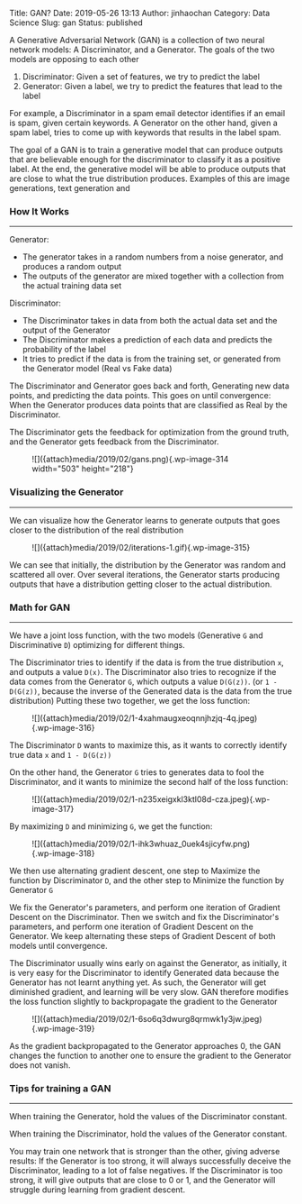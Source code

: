 Title: GAN?
Date: 2019-05-26 13:13
Author: jinhaochan
Category: Data Science
Slug: gan
Status: published

<!-- wp:paragraph -->

A Generative Adversarial Network (GAN) is a collection of two neural network models: A Discriminator, and a Generator. The goals of the two models are opposing to each other

<!-- /wp:paragraph -->

<!-- wp:list {"ordered":true} -->

1.  Discriminator: Given a set of features, we try to predict the label
2.  Generator: Given a label, we try to predict the features that lead to the label

<!-- /wp:list -->

<!-- wp:paragraph -->

For example, a Discriminator in a spam email detector identifies if an email is spam, given certain keywords. A Generator on the other hand, given a spam label, tries to come up with keywords that results in the label spam.

<!-- /wp:paragraph -->

<!-- wp:paragraph -->

The goal of a GAN is to train a generative model that can produce outputs that are believable enough for the discriminator to classify it as a positive label. At the end, the generative model will be able to produce outputs that are close to what the true distribution produces. Examples of this are image generations, text generation and

<!-- /wp:paragraph -->

<!-- wp:heading {"level":3} -->

### How It Works

<!-- /wp:heading -->

<!-- wp:separator -->

------------------------------------------------------------------------

<!-- /wp:separator -->

</p>
<!-- wp:paragraph -->

Generator:

<!-- /wp:paragraph -->

<!-- wp:list -->

-   The generator takes in a random numbers from a noise generator, and produces a random output
-   The outputs of the generator are mixed together with a collection from the actual training data set

<!-- /wp:list -->

<!-- wp:paragraph -->

Discriminator:

<!-- /wp:paragraph -->

<!-- wp:list -->

-   The Discriminator takes in data from both the actual data set and the output of the Generator
-   The Discriminator makes a prediction of each data and predicts the probability of the label
-   It tries to predict if the data is from the training set, or generated from the Generator model (Real vs Fake data)

<!-- /wp:list -->

<!-- wp:paragraph -->

The Discriminator and Generator goes back and forth, Generating new data points, and predicting the data points. This goes on until convergence: When the Generator produces data points that are classified as Real by the Discriminator.

<!-- /wp:paragraph -->

<!-- wp:paragraph -->

The Discriminator gets the feedback for optimization from the ground truth, and the Generator gets feedback from the Discriminator.

<!-- /wp:paragraph -->

<!-- wp:image {"id":314,"align":"center","width":503,"height":218} -->

<div class="wp-block-image">

<figure class="aligncenter is-resized">
![]({attach}media/2019/02/gans.png){.wp-image-314 width="503" height="218"}
</figure>

</div>

<!-- /wp:image -->

<!-- wp:heading {"level":3} -->

### Visualizing the Generator

<!-- /wp:heading -->

<!-- wp:separator -->

------------------------------------------------------------------------

<!-- /wp:separator -->

</p>
<!-- wp:paragraph -->

We can visualize how the Generator learns to generate outputs that goes closer to the distribution of the real distribution

<!-- /wp:paragraph -->

<!-- wp:image {"id":315} -->

<figure class="wp-block-image">
![]({attach}media/2019/02/iterations-1.gif){.wp-image-315}

</figure>
<!-- /wp:image -->

<!-- wp:paragraph -->

We can see that initially, the distribution by the Generator was random and scattered all over. Over several iterations, the Generator starts producing outputs that have a distribution getting closer to the actual distribution.

<!-- /wp:paragraph -->

<!-- wp:heading {"level":3} -->

### Math for GAN

<!-- /wp:heading -->

<!-- wp:separator -->

------------------------------------------------------------------------

<!-- /wp:separator -->

</p>
<!-- wp:paragraph -->

We have a joint loss function, with the two models (Generative `G` and Discriminative `D`) optimizing for different things.

<!-- /wp:paragraph -->

<!-- wp:paragraph -->

The Discriminator tries to identify if the data is from the true distribution `x`, and outputs a value `D(x)`. The Discriminator also tries to recognize if the data comes from the Generator `G`, which outputs a value `D(G(z))`. (or `1 - D(G(z))`, because the inverse of the Generated data is the data from the true distribution) Putting these two together, we get the loss function:

<!-- /wp:paragraph -->

<!-- wp:image {"id":316,"align":"center"} -->

<div class="wp-block-image">

<figure class="aligncenter">
![]({attach}media/2019/02/1-4xahmaugxeoqnnjhzjq-4q.jpeg){.wp-image-316}
</figure>

</div>

<!-- /wp:image -->

<!-- wp:paragraph -->

The Discriminator `D` wants to maximize this, as it wants to correctly identify true data `x` and `1 - D(G(z))`

<!-- /wp:paragraph -->

<!-- wp:paragraph -->

On the other hand, the Generator `G` tries to generates data to fool the Discriminator, and it wants to minimize the second half of the loss function:

<!-- /wp:paragraph -->

<!-- wp:image {"id":317,"align":"center"} -->

<div class="wp-block-image">

<figure class="aligncenter">
![]({attach}media/2019/02/1-n235xeigxkl3ktl08d-cza.jpeg){.wp-image-317}
</figure>

</div>

<!-- /wp:image -->

<!-- wp:paragraph -->

By maximizing `D` and minimizing `G`, we get the function:

<!-- /wp:paragraph -->

<!-- wp:image {"id":318} -->

<figure class="wp-block-image">
![]({attach}media/2019/02/1-ihk3whuaz_0uek4sjicyfw.png){.wp-image-318}

</figure>
<!-- /wp:image -->

<!-- wp:paragraph -->

We then use alternating gradient descent, one step to Maximize the function by Discriminator `D`, and the other step to Minimize the function by Generator `G`

<!-- /wp:paragraph -->

<!-- wp:paragraph -->

We fix the Generator's parameters, and perform one iteration of Gradient Descent on the Discriminator. Then we switch and fix the Discriminator's parameters, and perform one iteration of Gradient Descent on the Generator. We keep alternating these steps of Gradient Descent of both models until convergence.

<!-- /wp:paragraph -->

<!-- wp:paragraph -->

The Discriminator usually wins early on against the Generator, as initially, it is very easy for the Discriminator to identify Generated data because the Generator has not learnt anything yet. As such, the Generator will get diminished gradient, and learning will be very slow. GAN therefore modifies the loss function slightly to backpropagate the gradient to the Generator

<!-- /wp:paragraph -->

<!-- wp:image {"id":319} -->

<figure class="wp-block-image">
![]({attach}media/2019/02/1-6so6q3dwurg8qrmwk1y3jw.jpeg){.wp-image-319}

</figure>
<!-- /wp:image -->

<!-- wp:paragraph -->

As the gradient backpropagated to the Generator approaches 0, the GAN changes the function to another one to ensure the gradient to the Generator does not vanish.

<!-- /wp:paragraph -->

<!-- wp:heading {"level":3} -->

### Tips for training a GAN

<!-- /wp:heading -->

<!-- wp:separator -->

------------------------------------------------------------------------

<!-- /wp:separator -->

</p>
<!-- wp:paragraph -->

When training the Generator, hold the values of the Discriminator constant.

<!-- /wp:paragraph -->

<!-- wp:paragraph -->

When training the Discriminator, hold the values of the Generator constant.

<!-- /wp:paragraph -->

<!-- wp:paragraph -->

You may train one network that is stronger than the other, giving adverse results: If the Generator is too strong, it will always successfully deceive the Discriminator, leading to a lot of false negatives. If the Discriminator is too strong, it will give outputs that are close to 0 or 1, and the Generator will struggle during learning from gradient descent.  

<!-- /wp:paragraph -->
